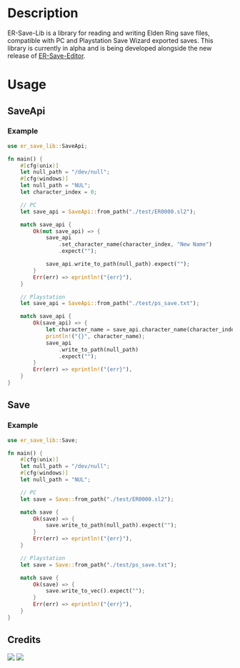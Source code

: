 # Description
ER-Save-Lib is a library for reading and writing Elden Ring save files, compatible with PC and Playstation Save Wizard exported saves. This library is currently in alpha and is being developed alongside the new release of [ER-Save-Editor](https://github.com/ClayAmore/ER-Save-Editor).

# Usage
## SaveApi
### Example
```rust
use er_save_lib::SaveApi;

fn main() {
    #[cfg(unix)]
    let null_path = "/dev/null";
    #[cfg(windows)]
    let null_path = "NUL";
    let character_index = 0;

    // PC
    let save_api = SaveApi::from_path("./test/ER0000.sl2");

    match save_api {
        Ok(mut save_api) => {
            save_api
                .set_character_name(character_index, "New Name")
                .expect("");

            save_api.write_to_path(null_path).expect("");
        }
        Err(err) => eprintln!("{err}"),
    }

    // Playstation
    let save_api = SaveApi::from_path("./test/ps_save.txt");

    match save_api {
        Ok(save_api) => {
            let character_name = save_api.character_name(character_index);
            println!("{}", character_name);
            save_api
                .write_to_path(null_path)
                .expect("");
        }
        Err(err) => eprintln!("{err}"),
    }
}
```


## Save
### Example
```rust
use er_save_lib::Save;

fn main() {
    #[cfg(unix)]
    let null_path = "/dev/null";
    #[cfg(windows)]
    let null_path = "NUL";

    // PC
    let save = Save::from_path("./test/ER0000.sl2");

    match save {
        Ok(save) => {
            save.write_to_path(null_path).expect("");
        }
        Err(err) => eprintln!("{err}"),
    }

    // Playstation
    let save = Save::from_path("./test/ps_save.txt");

    match save {
        Ok(save) => {
            save.write_to_vec().expect("");
        }
        Err(err) => eprintln!("{err}"),
    }
}
```

## Credits
<a href="https://github.com/vswarte/"><img src="https://github.com/user-attachments/assets/c79f4130-a990-4b50-8131-5fe938b7573f"/></a>
<a href="https://github.com/nordgaren/"><img src="https://github.com/ClayAmore/ER-Save-Editor/assets/131625063/710c9ee6-c3df-4665-be6b-d96bce1ebf46"/>
